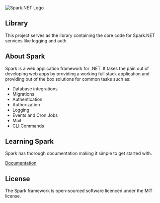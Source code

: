 ﻿![Spark.NET Logo](https://i.imgur.com/AlMNK7I.png "Spark.NET")

## Library
This project serves as the library containing the core code for Spark.NET services like logging and auth.

## About Spark
Spark is a web application framework for .NET. It takes the pain out of developing web apps by providing a working full stack application and providing out of the box solutions for common tasks such as:

- Database integrations
- Migrations
- Authentication
- Authorization
- Logging
- Events and Cron Jobs
- Mail
- CLI Commands


## Learning Spark
Spark has thorough documentation making it simple to get started with.

[Documentation](https://spark-framework.net)

## License
The Spark framework is open-sourced software licenced under the MIT license.